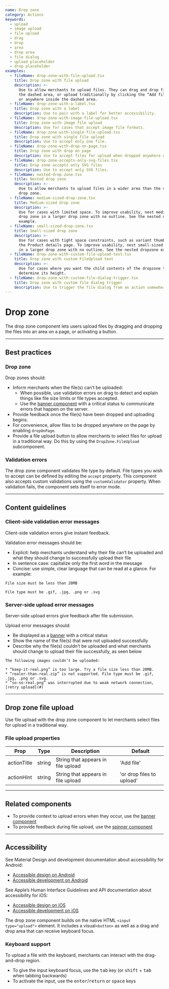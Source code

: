```yaml
---
name: Drop zone
category: Actions
keywords:
  - upload
  - image upload
  - file upload
  - drag
  - drop
  - area
  - drop area
  - file dialog
  - upload placeholder
  - drop placeholder
examples:
  - fileName: drop-zone-with-file-upload.tsx
    title: Drop zone with file upload
    description: >-
      Use to allow merchants to upload files. They can drag and drop files into
      the dashed area, or upload traditionally by clicking the “Add file” button
      or anywhere inside the dashed area.
  - fileName: drop-zone-with-a-label.tsx
    title: Drop zone with a label
    description: Use to pair with a label for better accessibility.
  - fileName: drop-zone-with-image-file-upload.tsx
    title: Drop zone with image file upload
    description: Use for cases that accept image file formats.
  - fileName: drop-zone-with-single-file-upload.tsx
    title: Drop zone with single file upload
    description: Use to accept only one file.
  - fileName: drop-zone-with-drop-on-page.tsx
    title: Drop zone with drop on page
    description: Use to accept files for upload when dropped anywhere on the page.
  - fileName: drop-zone-accepts-only-svg-files.tsx
    title: Drop zone accepts only SVG files
    description: Use to accept only SVG files.
  - fileName: nested-drop-zone.tsx
    title: Nested drop zone
    description: >-
      Use to allow merchants to upload files in a wider area than the visible
      drop zone.
  - fileName: medium-sized-drop-zone.tsx
    title: Medium-sized drop zone
    description: >-
      Use for cases with limited space. To improve usability, nest medium-sized
      drop zone in a larger drop zone with no outline. See the nested dropzone
      example.
  - fileName: small-sized-drop-zone.tsx
    title: Small-sized drop zone
    description: >-
      Use for cases with tight space constraints, such as variant thumbnails on
      the Product details page. To improve usability, nest small-sized drop zone
      in a larger drop zone with no outline. See the nested dropzone example.
  - fileName: drop-zone-with-custom-file-upload-text.tsx
    title: Drop zone with custom FileUpload text
    description: >-
      Use for cases where you want the child contents of the dropzone to
      determine its height.
  - fileName: drop-zone-with-custom-file-dialog-trigger.tsx
    title: Drop zone with custom file dialog trigger
    description: Use to trigger the file dialog from an action somewhere else on the page.
---
```


# Drop zone

The drop zone component lets users upload files by dragging and dropping the files into an area on a page, or activating a button.

---

## Best practices

### Drop zone

Drop zones should:

- Inform merchants when the file(s) can’t be uploaded:
  - When possible, use validation errors on drag to detect and explain things like file size limits or file types accepted.
  - Use the [banner component](https://polaris.shopify.com/components/feedback-indicators/banner) with a critical status to communicate errors that happen on the server.
- Provide feedback once the file(s) have been dropped and uploading begins.
- For convenience, allow files to be dropped anywhere on the page by enabling `dropOnPage`.
- Provide a file upload button to allow merchants to select files for upload in a traditional way. Do this by using the `DropZone.FileUpload` subcomponent.

### Validation errors

The drop zone component validates file type by default. File types you wish to accept can be defined by editing the `accept` property. This component also accepts custom validations using the `customValidator` property. When validation fails, the component sets itself to error mode.

---

## Content guidelines

### Client-side validation error messages

Client-side validation errors give instant feedback.

Validation error messages should be:

- Explicit: help merchants understand why their file can’t be uploaded and what they should change to successfully upload their file
- In sentence case: capitalize only the first word in the message
- Concise: use simple, clear language that can be read at a glance. For example:

`File size must be less than 20MB`

`File type must be .gif, .jpg, .png or .svg`

### Server-side upload error messages

Server-side upload errors give feedback after file submission.

Upload error messages should:

- Be displayed as a [banner](https://polaris.shopify.com/components/feedback-indicators/banner) with a critical status
- Show the name of the file(s) that were not uploaded successfully
- Describe why the file(s) couldn’t be uploaded and what merchants should change to upload their file successfully, as seen below

```
The following images couldn’t be uploaded:

* “keep-it-real.png” is too large. Try a file size less than 20MB.
* “realer-than-real.zip” is not supported. File type must be .gif, .jpg, .png or .svg.
* “so-so-real.png” was interrupted due to weak network connection, [retry upload](#)
```

---

## Drop zone file upload

Use file upload with the drop zone component to let merchants select files for upload in a traditional way.

### File upload properties

| Prop        | Type   | Description                        | Default                   |
| ----------- | ------ | ---------------------------------- | ------------------------- |
| actionTitle | string | String that appears in file upload | 'Add file'                |
| actionHint  | string | String that appears in file upload | 'or drop files to upload' |

---

## Related components

- To provide context to upload errors when they occur, use the [banner component](https://polaris.shopify.com/components/feedback-indicators/banner)
- To provide feedback during file upload, use the [spinner component](https://polaris.shopify.com/components/feedback-indicators/spinner)

---

## Accessibility

<!-- content-for: android -->

See Material Design and development documentation about accessibility for Android:

- [Accessible design on Android](https://material.io/design/usability/accessibility.html)
- [Accessible development on Android](https://developer.android.com/guide/topics/ui/accessibility/)

<!-- /content-for -->

<!-- content-for: ios -->

See Apple’s Human Interface Guidelines and API documentation about accessibility for iOS:

- [Accessible design on iOS](https://developer.apple.com/design/human-interface-guidelines/ios/app-architecture/accessibility/)
- [Accessible development on iOS](https://developer.apple.com/accessibility/ios/)

<!-- /content-for -->

<!-- content-for: web -->

The drop zone component builds on the native HTML `<input type="upload">` element. It includes a visual`<button>` as well as a drag and drop area that can receive keyboard focus.

### Keyboard support

To upload a file with the keyboard, merchants can interact with the drag-and-drop region.

- To give the input keyboard focus, use the <kbd>tab</kbd> key (or <kbd>shift</kbd> + <kbd>tab</kbd> when tabbing backwards)
- To activate the input, use the <kbd>enter</kbd>/<kbd>return</kbd> or <kbd>space</kbd> keys

<!-- /content-for -->
